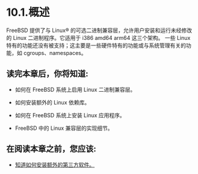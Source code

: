 # 10.1.概述

 FreeBSD 提供了与 Linux® 的可选二进制兼容层，允许用户安装和运行未经修改的 Linux 二进制程序。它适用于 i386 amd64 arm64 这三个架构。
 一些 Linux 特有的功能还没有被支持；这主要是一些硬件特有的功能或与系统管理有关的功能，如 cgroups、namespaces。

## 读完本章后，你将知道:

+ 如何在 FreeBSD 系统上启用 Linux 二进制兼容层。

+ 如何安装额外的 Linux 依赖库。

+ 如何在 FreeBSD 系统上安装 Linux 应用程序。

+ FreeBSD 中的 Linux 兼容层的实现细节。

## 在阅读本章之前，您应该:

+ [知道如何安装额外的第三方软件。](../di-4-zhang-an-zhuang-ying-yong-cheng-xu-package-he-port/4.1.-gai-shu.md)
